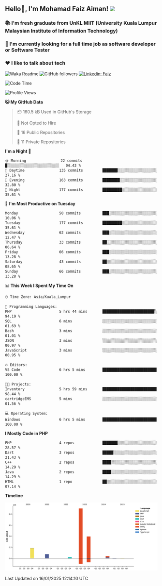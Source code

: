 <h2> Hello👋, I'm Mohamad Faiz Aiman! <img src="https://media.giphy.com/media/12oufCB0MyZ1Go/giphy.gif" width="50"></h2>

### 📚 I'm fresh graduate from UnKL MIIT (University Kuala Lumpur Malaysian Institute of Information Technology)
###  🔭 I'm currently looking for a full time job as software developer or Software Tester
###  ❤️ I like to talk about tech 


![Waka Readme](https://github.com/anmol098/anmol098/workflows/Waka%20Readme/badge.svg)
![GitHub followers](https://img.shields.io/github/followers/faizaiman?label=Follow&style=social)
[![Linkedin: Faiz](https://img.shields.io/badge/-Faiz-blue?style=flat-square&logo=Linkedin&logoColor=white&link=https://www.linkedin.com/in/mohamad-faiz-aiman-623747192/)](https://www.linkedin.com/in/mohamad-faiz-aiman-623747192/)

<!--START_SECTION:waka-->
![Code Time](http://img.shields.io/badge/Code%20Time-274%20hrs%2041%20mins-blue)

![Profile Views](http://img.shields.io/badge/Profile%20Views-0-blue)

**🐱 My GitHub Data** 

> 📦 160.5 kB Used in GitHub's Storage 
 > 
> 🚫 Not Opted to Hire
 > 
> 📜 16 Public Repositories 
 > 
> 🔑 11 Private Repositories 
 > 
**I'm a Night 🦉** 

```text
🌞 Morning                22 commits          █░░░░░░░░░░░░░░░░░░░░░░░░   04.43 % 
🌆 Daytime                135 commits         ███████░░░░░░░░░░░░░░░░░░   27.16 % 
🌃 Evening                163 commits         ████████░░░░░░░░░░░░░░░░░   32.80 % 
🌙 Night                  177 commits         █████████░░░░░░░░░░░░░░░░   35.61 % 
```
📅 **I'm Most Productive on Tuesday** 

```text
Monday                   50 commits          ███░░░░░░░░░░░░░░░░░░░░░░   10.06 % 
Tuesday                  177 commits         █████████░░░░░░░░░░░░░░░░   35.61 % 
Wednesday                62 commits          ███░░░░░░░░░░░░░░░░░░░░░░   12.47 % 
Thursday                 33 commits          ██░░░░░░░░░░░░░░░░░░░░░░░   06.64 % 
Friday                   66 commits          ███░░░░░░░░░░░░░░░░░░░░░░   13.28 % 
Saturday                 43 commits          ██░░░░░░░░░░░░░░░░░░░░░░░   08.65 % 
Sunday                   66 commits          ███░░░░░░░░░░░░░░░░░░░░░░   13.28 % 
```


📊 **This Week I Spent My Time On** 

```text
🕑︎ Time Zone: Asia/Kuala_Lumpur

💬 Programming Languages: 
PHP                      5 hrs 44 mins       ████████████████████████░   94.19 % 
SQL                      6 mins              ░░░░░░░░░░░░░░░░░░░░░░░░░   01.69 % 
Bash                     3 mins              ░░░░░░░░░░░░░░░░░░░░░░░░░   01.01 % 
JSON                     3 mins              ░░░░░░░░░░░░░░░░░░░░░░░░░   00.97 % 
JavaScript               3 mins              ░░░░░░░░░░░░░░░░░░░░░░░░░   00.95 % 

🔥 Editors: 
VS Code                  6 hrs 5 mins        █████████████████████████   100.00 % 

🐱‍💻 Projects: 
Inventory                5 hrs 59 mins       █████████████████████████   98.44 % 
cartridgeEMS             5 mins              ░░░░░░░░░░░░░░░░░░░░░░░░░   01.56 % 

💻 Operating System: 
Windows                  6 hrs 5 mins        █████████████████████████   100.00 % 
```

**I Mostly Code in PHP** 

```text
PHP                      4 repos             ███████░░░░░░░░░░░░░░░░░░   28.57 % 
Dart                     3 repos             █████░░░░░░░░░░░░░░░░░░░░   21.43 % 
C++                      2 repos             ████░░░░░░░░░░░░░░░░░░░░░   14.29 % 
Java                     2 repos             ████░░░░░░░░░░░░░░░░░░░░░   14.29 % 
HTML                     1 repo              ██░░░░░░░░░░░░░░░░░░░░░░░   07.14 % 
```



**Timeline**

![Lines of Code chart](https://raw.githubusercontent.com/faizaiman/faizaiman/main/assets/bar_graph.png)


 Last Updated on 16/01/2025 12:14:10 UTC
<!--END_SECTION:waka-->
